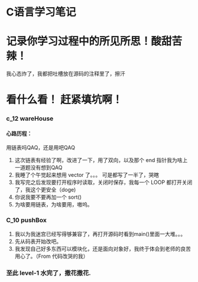 # C语言学习笔记

# 记录你学习过程中的所见所思！酸甜苦辣！

我心态炸了，我都把吐槽放在源码的注释里了，擦汗

# 看什么看！ 赶紧填坑啊！ 

### c_12 wareHouse

#### 心路历程：

用链表吗QAQ，还是用吧QAQ 

1. 这次链表有经验了啊，改进了一下，用了双向，以及那个 end 指针我为啥上一道题没有想到QAQ
2.  我睡了个午觉起来想用 vector 了。。。 可是都写了一半了，哭瞎 
3. 我写完之后发现要打开程序时读取，关闭时保存，我每一个 LOOP 都打开关闭了，我这个更安全（doge)
4. 你说我要不要再加一个 sort()
5. 为啥要用链表，为啥要用，嗷呜。



### C_10 pushBox

1. 我以为我迷宫已经写得够兼容了，再打开源码时看到main()里面一大堆。。。
2. 先从码表开始改吧。
3. 我发现自己好多东西可以模块化，还是面向对象好，我终于体会到老师的良苦用心了。（From 代码改哭的我）

### 至此 level-1 水完了，撒花撒花.

